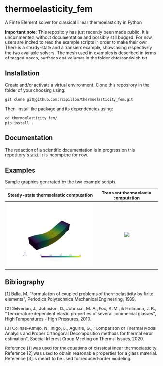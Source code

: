 # thermoelasticity_fem
A Finite Element solver for classical linear thermoelasticity in Python

**Important note**: This repository has just recently been made public. It is uncommented, without documentation and 
possibly still bugged. For now, users are incited to read the example scripts in order to make their own. There is a 
steady-state and a transient example, showcasing respectively the two available solvers. The mesh used in examples is 
described in terms of tagged nodes, surfaces and volumes in the folder data/sandwich.txt

## Installation
Create and/or activate a virtual environment. Clone this repository in the folder of your choosing using:
```
git clone git@github.com:rcapillon/thermoelasticity_fem.git
```
Then, install the package and its dependencies using:
```
cd thermoelasticity_fem/
pip install .
```

## Documentation
The redaction of a scientific documentation is in progress on this repository's 
[wiki](https://github.com/rcapillon/thermoelasticity_fem/wiki). It is incomplete for now. 

## Examples
Sample graphics generated by the two example scripts.

|                                      Steady-state thermoelastic computation                                      |                                           Transient thermoelastic computation                                            |
|:----------------------------------------------------------------------------------------------------------------:|:------------------------------------------------------------------------------------------------------------------------:|
| <img src="https://github.com/rcapillon/thermoelasticity_fem/blob/main/readme_files/steadystate.png" width="400"> | <img src="https://github.com/rcapillon/thermoelasticity_fem/blob/main/readme_files/transient_animation.gif" width="400"> |

## Bibliography
[1] Balla, M. “Formulation of coupled problems of thermoelasticity by finite elements", 
Periodica Polytechnica Mechanical Engineering, 1989.

[2] Selverian, J., Johnston, D., Johnson, M. A., Fox, K. M., & Hellmann, J. R.,
"Temperature dependent elastic properties of several commercial glasses", 
High Temperatures - High Pressures, 2010.

[3] Colinas-Armijo, N., Inigo, B., Aguirre, G., 
"Comparison of Thermal Modal Analysis and Proper Orthogonal Decomposition methods for thermal error estimation", 
Special Interest Group Meeting on Thermal Issues, 2020. 

Reference [1] was used for the equations of classical linear thermoelasticity. Reference [2] was used to obtain
reasonable properties for a glass material. Reference [3] is meant to be used for reduced-order modeling.